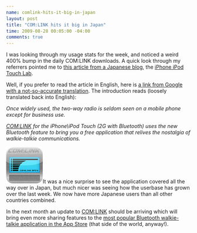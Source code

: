 ```yaml
---
name: comlink-hits-it-big-in-japan
layout: post
title: "COM:LINK hits it big in Japan"
time: 2009-08-28 00:05:00 -04:00
comments: true
---
```

I was looking through my usage stats for the week, and noticed a weird 400% bump in the daily COM:LINK downloads. A quick look through my referrers pointed me to [this article from a Japanese blog](http://ipodtouchlab.com/2009/08/iphone-bluetooth-comlink-443.html), the [iPhone iPod Touch Lab](http://ipodtouchlab.com).

Well, if you prefer to read the article in English, here is [a link from Google with a not-so-accurate translation](http://translate.google.com/translate?hl=en&sl=ja&tl=en&u=http://ipodtouchlab.com/2009/08/iphone-bluetooth-comlink-443.html). The introduction reads (loosely translated back into English):

_Once widely used, the two-way radio is seldom seen on a mobile phone except for business use._

_[COM:LINK](/comlink/) for the iPhone\iPod Touch (2G with Bluetooth) uses the new Bluetooth feature to bring you a free application that relives the nostalgia of walkie-talkie communications._

[![](original.png)](http://itunes.apple.com/WebObjects/MZStore.woa/wa/viewSoftware?id=322502765&mt=8)It was a nice surprise to see the application covered all the way over in Japan, but much nicer was seeing how the userbase has grown over the last week. We now have more Japanese users than all other countries combined.

In the next month an update to [COM:LINK](/comlink/) should be arriving which will bring even more sharing features to the [most popular Bluetooth walkie-talkie application in the App Store](http://itunes.apple.com/WebObjects/MZStore.woa/wa/viewSoftware?id=322502765&mt=8) (that side of the world, anyway!).

